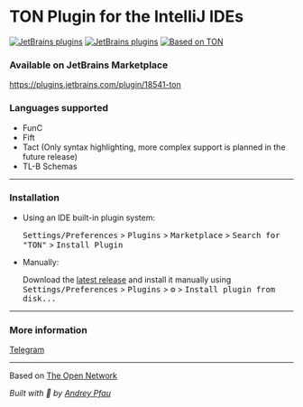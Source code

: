 # TON Plugin for the IntelliJ IDEs

[![JetBrains plugins][plugin-version-svg]][plugin-repo]
[![JetBrains plugins][plugin-downloads-svg]][plugin-repo]
[![Based on TON][ton-svg]][ton]

### Available on JetBrains Marketplace

https://plugins.jetbrains.com/plugin/18541-ton

### Languages supported

- FunC
- Fift
- Tact (Only syntax highlighting, more complex support is planned in the future release)
- TL-B Schemas

---

### Installation

- Using an IDE built-in plugin system:

  <kbd>Settings/Preferences</kbd> > <kbd>Plugins</kbd> > <kbd>Marketplace</kbd> > <kbd>Search for "TON"</kbd> >
  <kbd>Install Plugin</kbd>

- Manually:

  Download the [latest release](https://github.com/andreypfau/intellij-ton/releases/latest) and install it manually using
  <kbd>Settings/Preferences</kbd> > <kbd>Plugins</kbd> > <kbd>⚙️</kbd> > <kbd>Install plugin from disk...</kbd>

---

### More information

[Telegram](https://t.me/intellijton)

---

Based on [The Open Network](https://ton.org)

_Built with 💚 by [Andrey Pfau](https://t.me/andreypfau)_

<!-- Badges -->
[plugin-repo]: https://plugins.jetbrains.com/plugin/18541-ton-development
[plugin-version-svg]: https://img.shields.io/jetbrains/plugin/v/18541-ton-development.svg
[plugin-downloads-svg]: https://img.shields.io/jetbrains/plugin/d/18541-ton-development.svg
[ton-svg]: https://img.shields.io/badge/Based%20on-TON-blue
[ton]: https://ton.org
